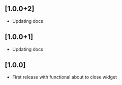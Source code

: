 ## [1.0.0+2]

- Updating docs

## [1.0.0+1]

- Updating docs

## [1.0.0]

- First release with functional about to close widget